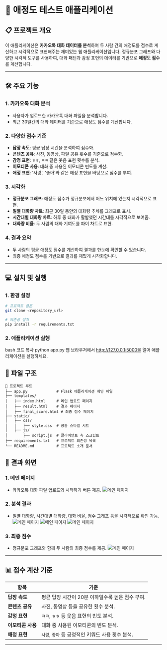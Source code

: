# 💖 애정도 테스트 애플리케이션

## 📋 프로젝트 개요
이 애플리케이션은 **카카오톡 대화 데이터를 분석**하여 두 사람 간의 애정도를 점수로 계산하고 시각적으로 표현해주는 재미있는 웹 애플리케이션입니다. 정규분포 그래프와 다양한 시각적 도구를 사용하여, 대화 패턴과 감정 표현의 데이터를 기반으로 **애정도 점수**를 계산합니다.

---

## 🛠️ 주요 기능
### 1. **카카오톡 대화 분석**
- 사용자가 업로드한 카카오톡 대화 파일을 분석합니다.
- 최근 30일간의 대화 데이터를 기준으로 애정도 점수를 계산합니다.

### 2. **다양한 점수 기준**
- **답장 속도**: 평균 답장 시간을 분석하여 점수화.
- **콘텐츠 공유**: 사진, 동영상, 파일 공유 횟수를 기준으로 점수화.
- **감정 표현**: `ㅎㅎ`, `ㅋㅋ` 같은 웃음 표현 횟수를 분석.
- **이모티콘 사용**: 대화 중 사용된 이모티콘 빈도를 계산.
- **애정 표현**: '사랑', '좋아'와 같은 애정 표현을 바탕으로 점수를 부여.

### 3. **시각화**
- **정규분포 그래프**: 애정도 점수가 정규분포에서 어느 위치에 있는지 시각적으로 표현.
- **일별 대화량 차트**: 최근 30일 동안의 대화량 추세를 그래프로 표시.
- **시간대별 대화량 차트**: 하루 중 대화가 활발했던 시간대를 시각적으로 보여줌.
- **대화량 비율**: 두 사람의 대화 기여도를 파이 차트로 표현.

### 4. **결과 요약**
- 두 사람의 평균 애정도 점수를 계산하여 결과를 한눈에 확인할 수 있습니다.
- 최종 애정도 점수를 기반으로 결과를 재밌게 시각화합니다.

---

## 💻 설치 및 실행

### 1. **환경 설정**
```bash
# 프로젝트 클론
git clone <repository_url>

# 의존성 설치
pip install -r requirements.txt
```
### 2. **애플리케이션 실행**
bash
코드 복사
python app.py
웹 브라우저에서 http://127.0.0.1:5000을 열어 애플리케이션을 실행하세요.

## 📂 파일 구조
```plaintext
📁 프로젝트 루트
├── app.py             # Flask 애플리케이션 메인 파일
├── templates/
│   ├── index.html     # 메인 업로드 페이지
│   ├── result.html    # 결과 페이지
│   ├── final_score.html # 최종 점수 페이지
├── static/
│   ├── css/
│   │   ├── style.css  # 공통 스타일 시트
│   ├── js/
│       ├── script.js  # 클라이언트 측 스크립트
├── requirements.txt   # 프로젝트 의존성 목록
└── README.md          # 프로젝트 소개 문서
```
## 🎨 결과 화면
### **1. 메인 페이지**
- 카카오톡 대화 파일 업로드와 시작하기 버튼 제공.
![메인 페이지](assets/main-page.png)

### **2. 분석 결과**
- 일별 대화량, 시간대별 대화량, 대화 비율, 점수 그래프 등을 시각적으로 확인 가능.
![메인 페이지](assets/result1.png)
![메인 페이지](assets/result2.png)
![메인 페이지](assets/result3.png)

### **3. 최종 점수**
- 정규분포 그래프와 함께 두 사람의 최종 점수를 제공.
![메인 페이지](assets/final.png)
---

## 📊 점수 계산 기준

| 항목              | 기준                                          |
|-------------------|---------------------------------------------|
| **답장 속도**       | 평균 답장 시간이 20분 이하일수록 높은 점수 부여. |
| **콘텐츠 공유**     | 사진, 동영상 등을 공유한 횟수 분석.           |
| **감정 표현**       | `ㅋㅋ`, `ㅎㅎ` 등 웃음 표현의 빈도 분석.       |
| **이모티콘 사용**   | 대화 중 사용된 이모티콘의 빈도 분석.           |
| **애정 표현**       | `사랑`, `좋아` 등 긍정적인 키워드 사용 횟수 분석.|

---


